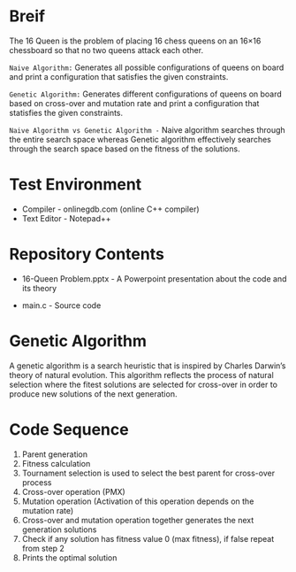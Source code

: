 # Breif 
The 16 Queen is the problem of placing 16 chess queens on an 16×16 chessboard so that no two queens attack each other. 

`Naive Algorithm:` Generates all possible configurations of queens on board and print a configuration that satisfies the given constraints.

`Genetic Algorithm:` Generates different configurations of queens on board based on cross-over and mutation rate and print a configuration that statisfies the given constraints.

`Naive Algorithm vs Genetic Algorithm -` Naive algorithm searches through the entire search space whereas Genetic algorithm effectively searches through the search space based on the fitness of the solutions. 

# Test Environment 
* Compiler - onlinegdb.com (online C++ compiler)
* Text Editor - Notepad++

# Repository Contents 
- 16-Queen Problem.pptx -  A Powerpoint presentation about the code and its theory 

- main.c - Source code

# Genetic Algorithm 
A genetic algorithm is a search heuristic that is inspired by Charles Darwin’s theory of natural evolution. This algorithm reflects the process of natural selection where the fitest solutions are selected for cross-over in order to produce new solutions of the next generation.

# Code Sequence 
1. Parent generation 
2. Fitness calculation 
3. Tournament selection is used to select the best parent for cross-over process
4. Cross-over operation (PMX)
5. Mutation operation (Activation of this operation depends on the mutation rate)
6. Cross-over and mutation operation together generates the next generation solutions
7. Check if any solution has fitness value 0 (max fitness), if false repeat from step 2
8. Prints the optimal solution
